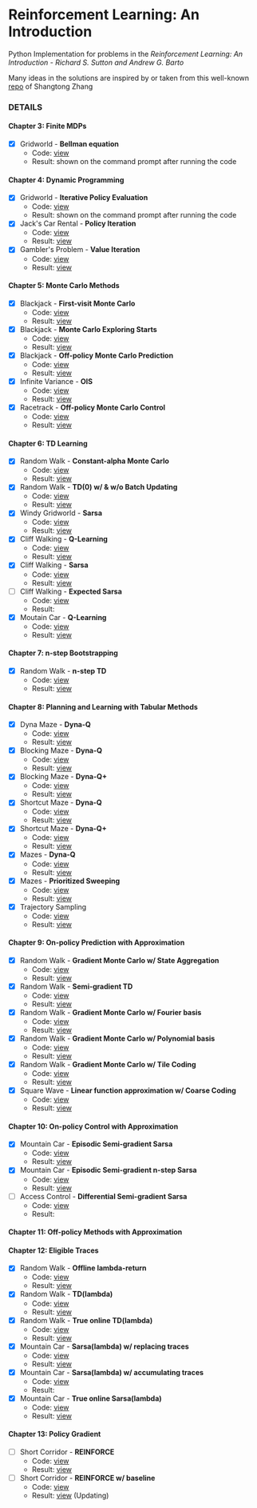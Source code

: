 # Reinforcement Learning: An Introduction
Python Implementation for problems in the *Reinforcement Learning: An Introduction - Richard S. Sutton and Andrew G. Barto*  

Many ideas in the solutions are inspired by or taken from this well-known [repo](https://github.com/ShangtongZhang/reinforcement-learning-an-introduction) of Shangtong Zhang

### DETAILS
#### Chapter 3: Finite MDPs
- [x] Gridworld - **Bellman equation**
	- Code: [view](./chapter-3/gridworld.py)
	- Result: shown on the command prompt after running the code
#### Chapter 4: Dynamic Programming
- [x] Gridworld - **Iterative Policy Evaluation**
	- Code: [view](./chapter-4/gridworld.py)
	- Result: shown on the command prompt after running the code
- [x] Jack's Car Rental - **Policy Iteration**
	- Code: [view](./chapter-4/jackscar.py)
	- Result: [view](./chapter-4/jackscar.png)
- [x] Gambler's Problem - **Value Iteration**
	- Code: [view](./chapter-4/gambler.py)
	- Result: [view](./chapter-4/gambler.png)
#### Chapter 5: Monte Carlo Methods
- [x] Blackjack - **First-visit Monte Carlo**
	- Code: [view](./chapter-5/blackjack.py)
	- Result: [view](./chapter-5/blackjack_first_visit_MC.png)
- [x] Blackjack - **Monte Carlo Exploring Starts**
	- Code: [view](./chapter-5/blackjack.py)
	- Result: [view](./chapter-5/blackjack_monte_carlo_es.png)
- [x] Blackjack - **Off-policy Monte Carlo Prediction**
	- Code: [view](./chapter-5/blackjack.py)
	- Result: [view](./chapter-5/blackjack_monte_carlo_off_policy.png)
- [x] Infinite Variance - **OIS**
	- Code: [view](./chapter-5/infinite-variance.py)
	- Result: [view](./chapter-5/infinite_variance.png)
- [x] Racetrack - **Off-policy Monte Carlo Control**
	- Code: [view](./chapter-5/racetrack.py)
	- Result: [view](./chapter-5/racetrack_off_policy_control.png)
#### Chapter 6: TD Learning
- [x] Random Walk - **Constant-alpha Monte Carlo**
	- Code: [view](./chapter-6/random_walk.py)
	- Result: [view](./chapter-6/random_walk.png)
- [x] Random Walk - **TD(0) w/ & w/o Batch Updating**
	- Code: [view](./chapter-6/random_walk.py)
	- Result: [view](./chapter-6/random_walk_batch_updating.png)
- [x] Windy Gridworld - **Sarsa**
	- Code: [view](./chapter-6/windy_gridworld.py)
	- Result: [view](./chapter-6/windy_gridworld.png)
- [x] Cliff Walking - **Q-Learning**
	- Code: [view](./chapter-6/cliff_walking.py)
	- Result: [view](./chapter-6/cliff_walking.png)
- [x] Cliff Walking - **Sarsa**
	- Code: [view](./chapter-6/cliff_walking.py)
	- Result: [view](./chapter-6/cliff_walking.png)
- [ ] Cliff Walking - **Expected Sarsa**
	- Code: [view](./chapter-6/cliff_walking.py)
	- Result: 
- [x] Moutain Car - **Q-Learning**
	- Code: [view](./chapter-6/mountain_car.py)
	- Result: [view](./chapter-6/mountain_car.png)
#### Chapter 7: n-step Bootstrapping
- [x] Random Walk - **n-step TD**
	- Code: [view](./chapter-7/random_walk.py)
	- Result: [view](./chapter-7/random_walk.png)
#### Chapter 8: Planning and Learning with Tabular Methods
- [x] Dyna Maze - **Dyna-Q**
	- Code: [view](./chapter-8/maze.py)
	- Result: [view](./chapter-8/dyna_maze.png)
- [x] Blocking Maze - **Dyna-Q**
	- Code: [view](./chapter-8/maze.py)
	- Result: [view](./chapter-8/blocking_maze.png)
- [x] Blocking Maze - **Dyna-Q+**
	- Code: [view](./chapter-8/maze.py)
	- Result: [view](./chapter-8/blocking_maze.png)
- [x] Shortcut Maze - **Dyna-Q**
	- Code: [view](./chapter-8/maze.py)
	- Result: [view](./chapter-8/shortcut_maze.png)
- [x] Shortcut Maze - **Dyna-Q+**
	- Code: [view](./chapter-8/maze.py)
	- Result: [view](./chapter-8/shortcut_maze.png)
- [x] Mazes - **Dyna-Q**
	- Code: [view](./chapter-8/maze.py)
	- Result: [view](./chapter-8/prioritized_sweeping.png)
- [x] Mazes - **Prioritized Sweeping**
	- Code: [view](./chapter-8/maze.py)
	- Result: [view](./chapter-8/prioritized_sweeping.png)
- [x] Trajectory Sampling
	- Code: [view](./chapter-8/trajectory_sampling.py)
	- Result: [view](./chapter-8/trajectory_sampling.png)
#### Chapter 9: On-policy Prediction with Approximation
- [x] Random Walk - **Gradient Monte Carlo w/ State Aggregation**
	- Code: [view](./chapter-9/random_walk.py)
	- Result: [view](./chapter-9/gradient_mc_state_agg.png)
- [x] Random Walk - **Semi-gradient TD**
	- Code: [view](./chapter-9/random_walk.py)
	- Result: [view](./chapter-9/semi_gradient_td.png)
- [x] Random Walk - **Gradient Monte Carlo w/ Fourier basis**
	- Code: [view](./chapter-9/random_walk.py)
	- Result: [view](./chapter-9/gradient_mc_bases.png)
- [x] Random Walk - **Gradient Monte Carlo w/ Polynomial basis**
	- Code: [view](./chapter-9/random_walk.py)
	- Result: [view](./chapter-9/gradient_mc_bases.png)
- [x] Random Walk - **Gradient Monte Carlo w/ Tile Coding**
	- Code: [view](./chapter-9/random_walk.py)
	- Result: [view](./chapter-9/gradient_mc_tile_coding.png)
- [x] Square Wave - **Linear function approximation w/ Coarse Coding**
	- Code: [view](./chapter-9/square_wave.py)
	- Result: [view](./chapter-9/squave_wave_function.png)
#### Chapter 10: On-policy Control with Approximation
- [x] Mountain Car - **Episodic Semi-gradient Sarsa**
	- Code: [view](./chapter-10/mountain_car.py)
	- Result: [view](./chapter-10/mountain-car-ep-semi-grad-sarsa.png)
- [x] Mountain Car - **Episodic Semi-gradient n-step Sarsa**
	- Code: [view](./chapter-10/mountain_car.py)
	- Result: [view](./chapter-10/mountain-car-ep-semi-grad-n-step-sarsa.png)
- [ ] Access Control - **Differential Semi-gradient Sarsa**
	- Code: [view](./chapter-10/access_control.py)
	- Result: 
#### Chapter 11: Off-policy Methods with Approximation
#### Chapter 12: Eligible Traces
- [x] Random Walk - **Offline lambda-return**
	- Code: [view](./chapter-12/random_walk.py)
	- Result: [view](./chapter-12/random-walk-offline-lambda-return.png)
- [x] Random Walk - **TD(lambda)**
	- Code: [view](./chapter-12/random_walk.py)
	- Result: [view](./chapter-12/random-walk-td-lambda.png)
- [x] Random Walk - **True online TD(lambda)**
	- Code: [view](./chapter-12/random_walk.py)
	- Result: [view](./chapter-12/random-walk-true-online-td-lambda.png)
- [x] Mountain Car - **Sarsa(lambda) w/ replacing traces**
	- Code: [view](./chapter-12/mountain_car.py)
	- Result: [view](./chapter-12/mountain-car-sarsa-lambda-replacing-trace.png)
- [x] Mountain Car - **Sarsa(lambda) w/ accumulating traces**
	- Code: [view](./chapter-12/mountain_car.py)
	- Result:
- [x] Mountain Car - **True online Sarsa(lambda)**
	- Code: [view](./chapter-12/mountain_car.py)
	- Result: [view](./chapter-12/mountain-car-true-online-sarsa-lambda.png)
#### Chapter 13: Policy Gradient
- [ ] Short Corridor - **REINFORCE**
	- Code: [view](./chapter-13/short_corridor.py)
	- Result: [view](./chapter-13/short-corridor-reinforce.png)
- [ ] Short Corridor - **REINFORCE w/ baseline**
	- Code: [view](./chapter-13/short_corridor.py)
	- Result: [view](./chapter-13/short-corridor-reinforce-baseline.png)
(Updating)